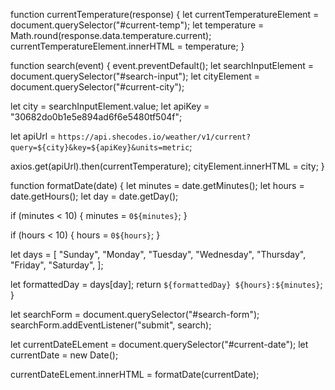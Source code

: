 function currentTemperature(response) {
  let currentTemperatureElement = document.querySelector("#current-temp");
  let temperature = Math.round(response.data.temperature.current);
  currentTemperatureElement.innerHTML = temperature;
}

function search(event) {
  event.preventDefault();
  let searchInputElement = document.querySelector("#search-input");
  let cityElement = document.querySelector("#current-city");

  let city = searchInputElement.value;
  let apiKey = "30682do0b1e5e894ad6f6e5480tf504f";

  let apiUrl = `https://api.shecodes.io/weather/v1/current?query=${city}&key=${apiKey}&units=metric`;

  axios.get(apiUrl).then(currentTemperature);
  cityElement.innerHTML = city;
}

function formatDate(date) {
  let minutes = date.getMinutes();
  let hours = date.getHours();
  let day = date.getDay();

  if (minutes < 10) {
    minutes = `0${minutes}`;
  }

  if (hours < 10) {
    hours = `0${hours}`;
  }

  let days = [
    "Sunday",
    "Monday",
    "Tuesday",
    "Wednesday",
    "Thursday",
    "Friday",
    "Saturday",
  ];

  let formattedDay = days[day];
  return `${formattedDay} ${hours}:${minutes}`;
}

let searchForm = document.querySelector("#search-form");
searchForm.addEventListener("submit", search);

let currentDateELement = document.querySelector("#current-date");
let currentDate = new Date();

currentDateELement.innerHTML = formatDate(currentDate);
